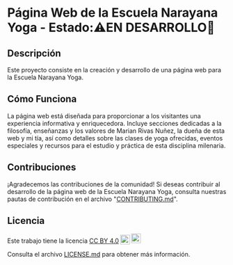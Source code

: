 # Página Web de la Escuela Narayana Yoga - Estado:⚠️EN DESARROLLO🔧

## Descripción

Este proyecto consiste en la creación y desarrollo de una página web para la Escuela Narayana Yoga.

## Cómo Funciona

La página web está diseñada para proporcionar a los visitantes una experiencia informativa y enriquecedora. Incluye secciones dedicadas a la filosofía, enseñanzas y los valores de Marian Rivas Nuñez, la dueña de esta web y mi tía, así como detalles sobre las clases de yoga ofrecidas, eventos especiales y recursos para el estudio y práctica de esta disciplina milenaria.

## Contribuciones

¡Agradecemos las contribuciones de la comunidad! Si deseas contribuir al desarrollo de la página web de la Escuela Narayana Yoga, consulta nuestras pautas de contribución en el archivo "[CONTRIBUTING.md](https://github.com/PikaCode5900/yoga-school-app/blob/master/CONTRIBUTING.md)".

## Licencia

<p xmlns:cc="http://creativecommons.org/ns#" >Este trabajo tiene la licencia <a href="http://creativecommons.org/licenses/by/4.0/?ref=chooser-v1" target="_blank" rel="licencia noopener noreferrer" style="display:inline-block;">CC BY 4.0<img style="height:22px!important;margin-left:3px;vertical-align:text-bottom ;" src="https://mirrors.creativecommons.org/presskit/icons/cc.svg?ref=chooser-v1"><img style="height:22px!important;margin-left:3px;vertical-align:text -abajo;" src="https://mirrors.creativecommons.org/presskit/icons/by.svg?ref=chooser-v1"></a></p>

Consulta el archivo [LICENSE.md](https://github.com/PikaCode5900/yoga-school-app/blob/master/LICENSE.md) para obtener más información.
